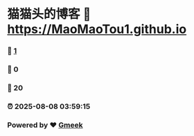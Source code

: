 # 猫猫头的博客 :link: https://MaoMaoTou1.github.io 
### :page_facing_up: [1](https://MaoMaoTou1.github.io/tag.html) 
### :speech_balloon: 0 
### :hibiscus: 20 
### :alarm_clock: 2025-08-08 03:59:15 
### Powered by :heart: [Gmeek](https://github.com/Meekdai/Gmeek)
